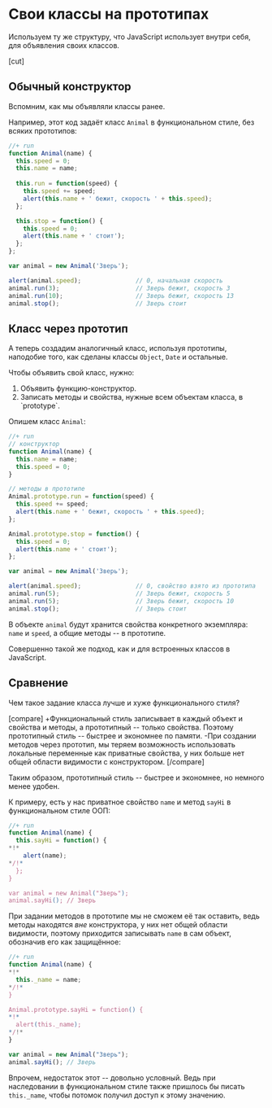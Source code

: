 # Свои классы на прототипах

Используем ту же структуру, что JavaScript использует внутри себя, для объявления своих классов.

[cut]
## Обычный конструктор

Вспомним, как мы объявляли классы ранее.

Например, этот код задаёт класс `Animal` в функциональном стиле, без всяких прототипов:

```js
//+ run
function Animal(name) {
  this.speed = 0;
  this.name = name;
 
  this.run = function(speed) {
    this.speed += speed;
    alert(this.name + ' бежит, скорость ' + this.speed);
  };

  this.stop = function() {
    this.speed = 0;
    alert(this.name + ' стоит');
  };
};

var animal = new Animal('Зверь');

alert(animal.speed);               // 0, начальная скорость
animal.run(3);                     // Зверь бежит, скорость 3
animal.run(10);                    // Зверь бежит, скорость 13
animal.stop();                     // Зверь стоит
```

## Класс через прототип

А теперь создадим аналогичный класс, используя прототипы, наподобие того, как сделаны классы `Object`, `Date` и остальные.

Чтобы объявить свой класс, нужно:

<ol>
<li>Объявить функцию-конструктор.</li>
<li>Записать методы и свойства, нужные всем объектам класса, в `prototype`.</li>
</ol>

Опишем класс `Animal`:

```js
//+ run
// конструктор
function Animal(name) {
  this.name = name;
  this.speed = 0;
}

// методы в прототипе
Animal.prototype.run = function(speed) {
  this.speed += speed;
  alert(this.name + ' бежит, скорость ' + this.speed);
};

Animal.prototype.stop = function() {
  this.speed = 0;
  alert(this.name + ' стоит');
};

var animal = new Animal('Зверь');

alert(animal.speed);               // 0, свойство взято из прототипа
animal.run(5);                     // Зверь бежит, скорость 5
animal.run(5);                     // Зверь бежит, скорость 10
animal.stop();                     // Зверь стоит
```

В объекте `animal` будут хранится свойства конкретного экземпляра: `name` и `speed`, а общие методы -- в прототипе.

Совершенно такой же подход, как и для встроенных классов в JavaScript.

## Сравнение

Чем такое задание класса лучше и хуже функционального стиля?

[compare]
+Функциональный стиль записывает в каждый объект и свойства и методы, а прототипный -- только свойства. Поэтому прототипный стиль -- быстрее и экономнее по памяти.
-При создании методов через прототип, мы теряем возможность использовать локальные переменные как приватные свойства, у них больше нет общей области видимости с конструктором.
[/compare]

Таким образом, прототипный стиль -- быстрее и экономнее, но немного  менее удобен.

К примеру, есть у нас приватное свойство `name` и метод `sayHi` в функциональном стиле ООП:

```js
//+ run
function Animal(name) {
  this.sayHi = function() {
*!*
    alert(name);
*/!*
  };
}

var animal = new Animal("Зверь");
animal.sayHi(); // Зверь
```

При задании методов в прототипе мы не сможем её так оставить, ведь методы находятся *вне* конструктора, у них нет общей области видимости, поэтому приходится записывать `name` в сам объект, обозначив его как защищённое:

```js
//+ run
function Animal(name) {
*!*
  this._name = name;
*/!*
}

Animal.prototype.sayHi = function() {
*!*
  alert(this._name);
*/!*
}

var animal = new Animal("Зверь");
animal.sayHi(); // Зверь
```

Впрочем, недостаток этот -- довольно условный. Ведь при наследовании в функциональном стиле также пришлось бы писать `this._name`, чтобы потомок получил доступ к этому значению.
